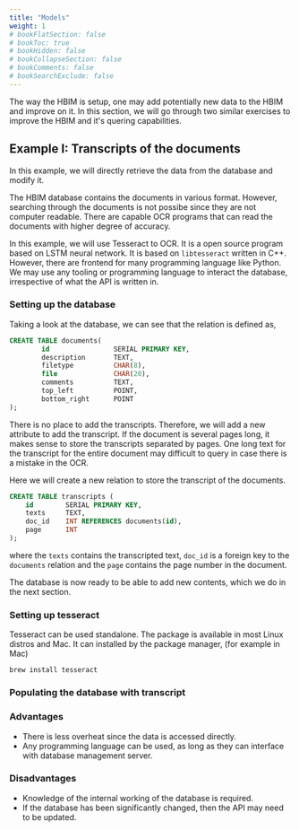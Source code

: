 ```yaml
---
title: "Models"
weight: 1
# bookFlatSection: false
# bookToc: true
# bookHidden: false
# bookCollapseSection: false
# bookComments: false
# bookSearchExclude: false
---
```


The way the HBIM is setup, one may add potentially new data to the HBIM and improve
on it. In this section, we will go through two similar exercises to improve the HBIM
and it's quering capabilities.

## Example I: Transcripts of the documents
In this example, we will directly retrieve the data from the database and modify
it.

The HBIM database contains the documents in various format. However, searching
through the documents is not possibe since they are not computer readable. There
are capable OCR programs that can read the documents with higher degree of accuracy.

In this example, we will use Tesseract to OCR. It is a open source program based
on LSTM neural network. It is based on `libtesseract` written in C++. However, there
are frontend for many programming language like Python. We may use any tooling or
programming language to interact the database, irrespective of what the API is written
in.

### Setting up the database
Taking a look at the database, we can see that the relation is defined as,
```sql
CREATE TABLE documents(
        id                SERIAL PRIMARY KEY,
        description       TEXT,
        filetype          CHAR(8),
        file              CHAR(20),
        comments          TEXT,
        top_left          POINT,
        bottom_right      POINT
);
```

There is no place to add the transcripts. Therefore, we will add a new attribute
to add the transcript. If the document is several pages long, it makes sense to
store the transcripts separated by pages. One long text for the transcript for the
entire document may difficult to query in case there is a mistake in the OCR.

Here we will create a new relation to store the transcript of the documents.

```sql
CREATE TABLE transcripts (
	id        SERIAL PRIMARY KEY,
	texts     TEXT,
	doc_id    INT REFERENCES documents(id),
	page      INT
);
```

where the `texts` contains the transcripted text, `doc_id` is a foreign key to the
`documents` relation and the `page` contains the page number in the document.

The database is now ready to be able to add new contents, which we do in the next
section.

### Setting up tesseract
Tesseract can be used standalone. The package is available in most Linux distros
and Mac. It can installed by the package manager, (for example in Mac)

```
brew install tesseract
```

### Populating the database with transcript

### Advantages
- There is less overheat since the data is accessed directly.
- Any programming language can be used, as long as they can interface with database
management server.

### Disadvantages
- Knowledge of the internal working of the database is required.
- If the database has been significantly changed, then the API may need to be updated.
